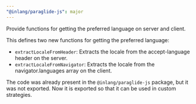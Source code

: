 ```yaml
---
"@inlang/paraglide-js": major
---
```


Provide functions for getting the preferred language on server and client.

This defines two new functions for getting the preferred language:

- `extractLocaleFromHeader`: Extracts the locale from the accept-language header on the server.
- `extractLocaleFromNavigator`: Extracts the locale from the navigator.languages array on the client.

The code was already present in the `@inlang/paraglide-js` package, but it was not exported. Now it is exported so that
it can be used in custom strategies.

